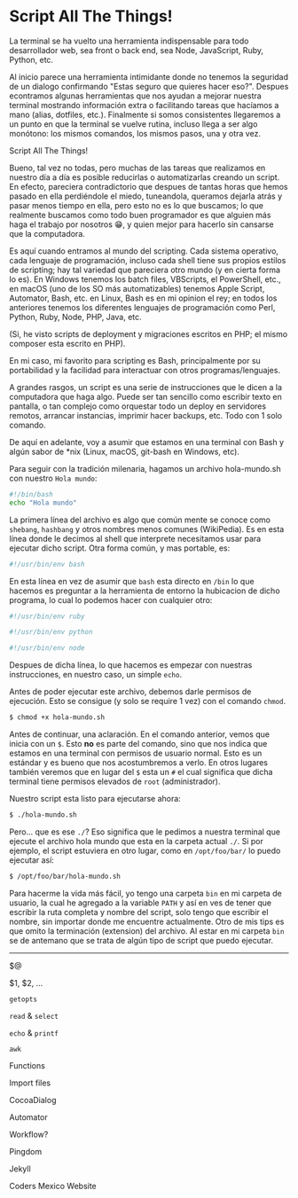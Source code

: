 # Script All The Things!

La terminal se ha vuelto una herramienta indispensable para todo desarrollador web, sea front o back end, sea Node, JavaScript, Ruby, Python, etc. 

Al inicio parece una herramienta intimidante donde no tenemos la seguridad de un dialogo confirmando "Estas seguro que quieres hacer eso?". Despues econtramos algunas herramientas que nos ayudan a mejorar nuestra terminal mostrando información extra o facilitando tareas que hacíamos a mano (alias, dotfiles, etc.). Finalmente si somos consistentes llegaremos a un punto en que la terminal se vuelve rutina, incluso llega a ser algo monótono: los mismos comandos, los mismos pasos, una y otra vez.


Script All The Things!

Bueno, tal vez no todas, pero muchas de las tareas que realizamos en nuestro día a día es posible reducirlas o automatizarlas creando un script. En efecto, pareciera contradictorio que despues de tantas horas que hemos pasado en ella perdiéndole el miedo, tuneandola, queramos dejarla atrás y pasar menos tiempo en ella, pero esto no es lo que buscamos; lo que realmente buscamos como todo buen programador es que alguien más haga el trabajo por nosotros 😁, y quien mejor para hacerlo sin cansarse que la computadora. 

Es aquí cuando entramos al mundo del scripting. Cada sistema operativo, cada lenguaje de programación, incluso cada shell tiene sus propios estilos de scripting; hay tal variedad que pareciera otro mundo (y en cierta forma lo es). En Windows tenemos los batch files, VBScripts, el PowerShell, etc., en macOS (uno de los SO más automatizables) tenemos Apple Script, Automator, Bash, etc. en Linux, Bash es en mi opinion el rey; en todos los anteriores tenemos los diferentes lenguajes de programación como Perl, Python, Ruby, Node, PHP, Java, etc. 

(Si, he visto scripts de deployment y migraciones escritos en PHP; el mismo composer esta escrito en PHP).

En mi caso, mi favorito para scripting es Bash, principalmente por su portabilidad y la facilidad para interactuar con otros programas/lenguajes. 

A grandes rasgos, un script es una serie de instrucciones que le dicen a la computadora que haga algo. Puede ser tan sencillo como escribir texto en pantalla, o tan complejo como orquestar todo un deploy en servidores remotos, arrancar instancias, imprimir hacer backups, etc. Todo con 1 solo comando.

De aquí en adelante, voy a asumir que estamos en una terminal con Bash y algún sabor de *nix (Linux, macOS, git-bash en Windows, etc).

Para seguir con la tradición milenaria, hagamos un archivo hola-mundo.sh con nuestro `Hola mundo`:

```sh
#!/bin/bash
echo "Hola mundo"
```

La primera línea del archivo es algo que común mente se conoce como `shebang`, `hashbang` y otros nombres menos comunes (WikiPedia). Es en esta línea donde le decimos al shell que interprete necesitamos usar para ejecutar dicho script. Otra forma común, y mas portable, es:

```sh
#!/usr/bin/env bash
```

En esta línea en vez de asumir que `bash` esta directo en `/bin` lo que hacemos es preguntar a la herramienta de entorno la hubicacion de dicho programa, lo cual lo podemos hacer con cualquier otro:


```sh
#!/usr/bin/env ruby
```

```sh
#!/usr/bin/env python
```

```sh
#!/usr/bin/env node
```

Despues de dicha línea, lo que hacemos es empezar con nuestras instrucciones, en nuestro caso, un simple `echo`.

Antes de poder ejecutar este archivo, debemos darle permisos de ejecución. Esto se consigue (y solo se require 1 vez) con el comando `chmod`.

```sh
$ chmod +x hola-mundo.sh
```

Antes de continuar, una aclaración. En el comando anterior, vemos que inicia con un `$`. Esto **no** es parte del comando, sino que nos indica que estamos en una terminal con permisos de usuario normal. Esto es un estándar y es bueno que nos acostumbremos a verlo. En otros lugares también veremos que en lugar del `$` esta un `#` el cual significa que dicha terminal tiene permisos elevados de `root` (administrador).


Nuestro script esta listo para ejecutarse ahora:

```sh
$ ./hola-mundo.sh
```

Pero... que es ese `./`? Eso significa que le pedimos a nuestra terminal que ejecute el archivo hola mundo que esta en la carpeta actual `./`. Si por ejemplo, el script estuviera en otro lugar, como en `/opt/foo/bar/` lo puedo ejecutar así:

```sh
$ /opt/foo/bar/hola-mundo.sh
```

Para hacerme la vida más fácil, yo tengo una carpeta `bin` en mi carpeta de usuario, la cual he agregado a la variable `PATH` y así en ves de tener que escribir la ruta completa y nombre del script, solo tengo que escribir el nombre, sin importar donde me encuentre actualmente. Otro de mis tips es que omito la terminación (extension) del archivo. Al estar en mi carpeta `bin` se de antemano que se trata de algún tipo de script que puedo ejecutar.







---

$@

$1, $2, ...

`getopts`

`read` & `select`

`echo` & `printf`

`awk`

Functions

Import files

CocoaDialog

Automator

Workflow?

Pingdom

Jekyll

Coders Mexico Website
